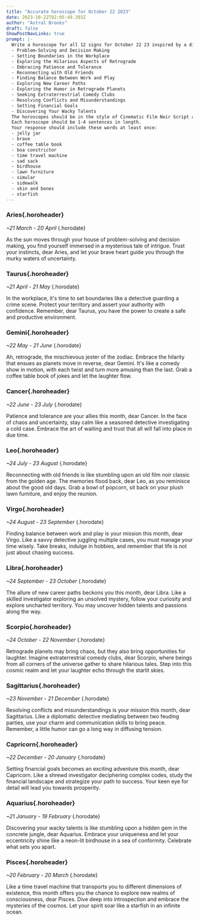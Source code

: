 ```yaml
---
title: "Accurate horoscope for October 22 2023"
date: 2023-10-22T02:05:49.393Z
author: "Astral Brooks"
draft: false
ShowPostNavLinks: true
prompt: |-
  Write a horoscope for all 12 signs for October 22 23 inspired by a different focus for each. Ensure you do not include the focus in the response:
  - Problem-Solving and Decision Making
  - Setting Boundaries in the Workplace
  - Exploring the Hilarious Aspects of Retrograde
  - Embracing Patience and Tolerance
  - Reconnecting with Old Friends
  - Finding Balance Between Work and Play
  - Exploring New Career Paths
  - Exploring the Humor in Retrograde Planets
  - Seeking Extraterrestrial Comedy Clubs
  - Resolving Conflicts and Misunderstandings
  - Setting Financial Goals
  - Discovering Your Wacky Talents
  The horoscopes should be in the style of Cinematic Film Noir Script and the mood of trust
  Each horoscope should be 1-4 sentences in length.
  Your response should include these words at least once:
  - jelly jar
  - brave
  - coffee table book
  - boa constrictor
  - time travel machine
  - sad sack
  - birdhouse
  - lawn furniture
  - simular
  - sidewalk
  - skin and bones
  - starfish
---
```


### Aries{.horoheader}

*~21 March - 20 April*
{.horodate}

As the sun moves through your house of problem-solving and decision making, you find yourself immersed in a mysterious tale of intrigue. Trust your instincts, dear Aries, and let your brave heart guide you through the murky waters of uncertainty.


### Taurus{.horoheader}

*~21 April - 21 May*
{.horodate}

In the workplace, it's time to set boundaries like a detective guarding a crime scene. Protect your territory and assert your authority with confidence. Remember, dear Taurus, you have the power to create a safe and productive environment.


### Gemini{.horoheader}

*~22 May - 21 June*
{.horodate}

Ah, retrograde, the mischievous jester of the zodiac. Embrace the hilarity that ensues as planets move in reverse, dear Gemini. It's like a comedy show in motion, with each twist and turn more amusing than the last. Grab a coffee table book of jokes and let the laughter flow.


### Cancer{.horoheader}

*~22 June - 23 July*
{.horodate}

Patience and tolerance are your allies this month, dear Cancer. In the face of chaos and uncertainty, stay calm like a seasoned detective investigating a cold case. Embrace the art of waiting and trust that all will fall into place in due time.


### Leo{.horoheader}

*~24 July - 23 August*
{.horodate}

Reconnecting with old friends is like stumbling upon an old film noir classic from the golden age. The memories flood back, dear Leo, as you reminisce about the good old days. Grab a bowl of popcorn, sit back on your plush lawn furniture, and enjoy the reunion.


### Virgo{.horoheader}

*~24 August - 23 September*
{.horodate}

Finding balance between work and play is your mission this month, dear Virgo. Like a savvy detective juggling multiple cases, you must manage your time wisely. Take breaks, indulge in hobbies, and remember that life is not just about chasing success.


### Libra{.horoheader}

*~24 September - 23 October*
{.horodate}

The allure of new career paths beckons you this month, dear Libra. Like a skilled investigator exploring an unsolved mystery, follow your curiosity and explore uncharted territory. You may uncover hidden talents and passions along the way.


### Scorpio{.horoheader}

*~24 October - 22 November*
{.horodate}

Retrograde planets may bring chaos, but they also bring opportunities for laughter. Imagine extraterrestrial comedy clubs, dear Scorpio, where beings from all corners of the universe gather to share hilarious tales. Step into this cosmic realm and let your laughter echo through the starlit skies.


### Sagittarius{.horoheader}

*~23 November - 21 December*
{.horodate}

Resolving conflicts and misunderstandings is your mission this month, dear Sagittarius. Like a diplomatic detective mediating between two feuding parties, use your charm and communication skills to bring peace. Remember, a little humor can go a long way in diffusing tension.


### Capricorn{.horoheader}

*~22 December - 20 January*
{.horodate}

Setting financial goals becomes an exciting adventure this month, dear Capricorn. Like a shrewd investigator deciphering complex codes, study the financial landscape and strategize your path to success. Your keen eye for detail will lead you towards prosperity.


### Aquarius{.horoheader}

*~21 January - 19 February*
{.horodate}

Discovering your wacky talents is like stumbling upon a hidden gem in the concrete jungle, dear Aquarius. Embrace your uniqueness and let your eccentricity shine like a neon-lit birdhouse in a sea of conformity. Celebrate what sets you apart.


### Pisces{.horoheader}

*~20 February - 20 March*
{.horodate}

Like a time travel machine that transports you to different dimensions of existence, this month offers you the chance to explore new realms of consciousness, dear Pisces. Dive deep into introspection and embrace the mysteries of the cosmos. Let your spirit soar like a starfish in an infinite ocean.

